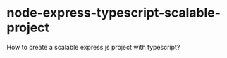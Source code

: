 # node-express-typescript-scalable-project
How to create a scalable express js project with typescript?
